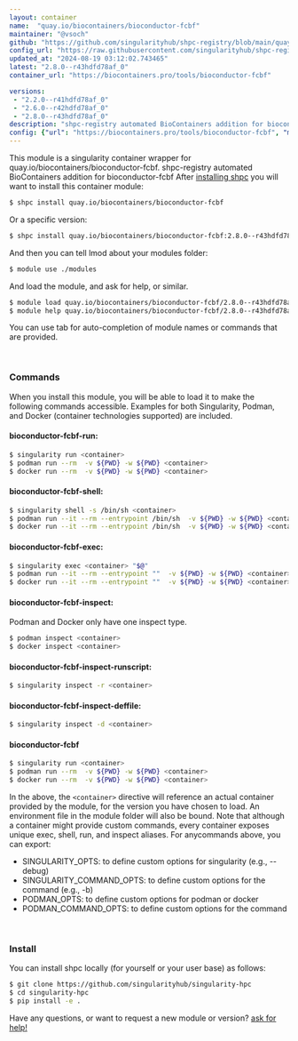 ```yaml
---
layout: container
name:  "quay.io/biocontainers/bioconductor-fcbf"
maintainer: "@vsoch"
github: "https://github.com/singularityhub/shpc-registry/blob/main/quay.io/biocontainers/bioconductor-fcbf/container.yaml"
config_url: "https://raw.githubusercontent.com/singularityhub/shpc-registry/main/quay.io/biocontainers/bioconductor-fcbf/container.yaml"
updated_at: "2024-08-19 03:12:02.743465"
latest: "2.8.0--r43hdfd78af_0"
container_url: "https://biocontainers.pro/tools/bioconductor-fcbf"

versions:
 - "2.2.0--r41hdfd78af_0"
 - "2.6.0--r42hdfd78af_0"
 - "2.8.0--r43hdfd78af_0"
description: "shpc-registry automated BioContainers addition for bioconductor-fcbf"
config: {"url": "https://biocontainers.pro/tools/bioconductor-fcbf", "maintainer": "@vsoch", "description": "shpc-registry automated BioContainers addition for bioconductor-fcbf", "latest": {"2.8.0--r43hdfd78af_0": "sha256:db6d33ec4bb853c22c5c91b260d0d37aac65ea273b59324c32839bdc394ae54f"}, "tags": {"2.2.0--r41hdfd78af_0": "sha256:c78f3b7c2a48549932d326ff284a9b427d6ae0112e5e564338df083dd1bd9b4b", "2.6.0--r42hdfd78af_0": "sha256:b557b2282ce376fff6df7ec60a31d751a70876171710a77d2c7a7979836d69e4", "2.8.0--r43hdfd78af_0": "sha256:db6d33ec4bb853c22c5c91b260d0d37aac65ea273b59324c32839bdc394ae54f"}, "docker": "quay.io/biocontainers/bioconductor-fcbf"}
---
```


This module is a singularity container wrapper for quay.io/biocontainers/bioconductor-fcbf.
shpc-registry automated BioContainers addition for bioconductor-fcbf
After [installing shpc](#install) you will want to install this container module:


```bash
$ shpc install quay.io/biocontainers/bioconductor-fcbf
```

Or a specific version:

```bash
$ shpc install quay.io/biocontainers/bioconductor-fcbf:2.8.0--r43hdfd78af_0
```

And then you can tell lmod about your modules folder:

```bash
$ module use ./modules
```

And load the module, and ask for help, or similar.

```bash
$ module load quay.io/biocontainers/bioconductor-fcbf/2.8.0--r43hdfd78af_0
$ module help quay.io/biocontainers/bioconductor-fcbf/2.8.0--r43hdfd78af_0
```

You can use tab for auto-completion of module names or commands that are provided.

<br>

### Commands

When you install this module, you will be able to load it to make the following commands accessible.
Examples for both Singularity, Podman, and Docker (container technologies supported) are included.

#### bioconductor-fcbf-run:

```bash
$ singularity run <container>
$ podman run --rm  -v ${PWD} -w ${PWD} <container>
$ docker run --rm  -v ${PWD} -w ${PWD} <container>
```

#### bioconductor-fcbf-shell:

```bash
$ singularity shell -s /bin/sh <container>
$ podman run --it --rm --entrypoint /bin/sh  -v ${PWD} -w ${PWD} <container>
$ docker run --it --rm --entrypoint /bin/sh  -v ${PWD} -w ${PWD} <container>
```

#### bioconductor-fcbf-exec:

```bash
$ singularity exec <container> "$@"
$ podman run --it --rm --entrypoint ""  -v ${PWD} -w ${PWD} <container> "$@"
$ docker run --it --rm --entrypoint ""  -v ${PWD} -w ${PWD} <container> "$@"
```

#### bioconductor-fcbf-inspect:

Podman and Docker only have one inspect type.

```bash
$ podman inspect <container>
$ docker inspect <container>
```

#### bioconductor-fcbf-inspect-runscript:

```bash
$ singularity inspect -r <container>
```

#### bioconductor-fcbf-inspect-deffile:

```bash
$ singularity inspect -d <container>
```



#### bioconductor-fcbf

```bash
$ singularity run <container>
$ podman run --rm  -v ${PWD} -w ${PWD} <container>
$ docker run --rm  -v ${PWD} -w ${PWD} <container>
```


In the above, the `<container>` directive will reference an actual container provided
by the module, for the version you have chosen to load. An environment file in the
module folder will also be bound. Note that although a container
might provide custom commands, every container exposes unique exec, shell, run, and
inspect aliases. For anycommands above, you can export:

 - SINGULARITY_OPTS: to define custom options for singularity (e.g., --debug)
 - SINGULARITY_COMMAND_OPTS: to define custom options for the command (e.g., -b)
 - PODMAN_OPTS: to define custom options for podman or docker
 - PODMAN_COMMAND_OPTS: to define custom options for the command

<br>

### Install

You can install shpc locally (for yourself or your user base) as follows:

```bash
$ git clone https://github.com/singularityhub/singularity-hpc
$ cd singularity-hpc
$ pip install -e .
```

Have any questions, or want to request a new module or version? [ask for help!](https://github.com/singularityhub/singularity-hpc/issues)